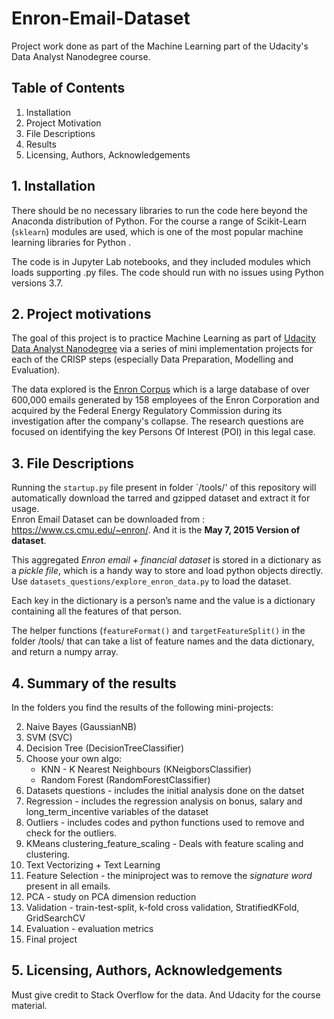 # Enron-Email-Dataset

Project work done as part of the Machine Learning part of the Udacity's  Data Analyst Nanodegree course.


## Table of Contents

1. Installation
2. Project Motivation
3. File Descriptions
4. Results
5. Licensing, Authors, Acknowledgements



## 1. Installation

There should be no necessary libraries to run the code here beyond the Anaconda distribution of Python. 
For the course a range of Scikit-Learn (`sklearn`) modules are used, which is one of the most popular machine learning libraries for Python .

The code is in Jupyter Lab notebooks, and they included modules which loads supporting .py files. The code should run with no issues using Python versions 3.7.



## 2. Project motivations

The goal of this project is to practice Machine Learning as part of [Udacity Data Analyst Nanodegree](https://classroom.udacity.com/nanodegrees/nd002/parts/439faa64-a2d3-45ca-8ecd-a21254ffd107) via a series of mini implementation projects for each of the CRISP steps (especially Data Preparation, Modelling and Evaluation).

The data explored is the [Enron Corpus](https://en.wikipedia.org/wiki/Enron_Corpus) which is a large database of over 600,000 emails generated by 158 employees of the Enron Corporation and acquired by the Federal Energy Regulatory Commission during its investigation after the company's collapse. The research questions are focused on identifying the key Persons Of Interest (POI) in this legal case.


## 3. File Descriptions


Running the `startup.py` file present in folder `/tools/' of this repository will automatically download the tarred and gzipped dataset and extract it for usage.  
Enron Email Dataset can be downloaded from : https://www.cs.cmu.edu/~enron/.  And it is the __May 7, 2015 Version of dataset__.

This aggregated _Enron email + financial dataset_ is stored in a dictionary as a _pickle file_, which is a handy way to store and load python objects directly. 
Use ```datasets_questions/explore_enron_data.py``` to load the dataset.

Each key in the dictionary is a person’s name and the value is a dictionary containing all the features of that person.   

The helper functions (```featureFormat()``` and ```targetFeatureSplit()``` in the folder /tools/ that can take a list of feature names and the data dictionary, and return a numpy array.



## 4. Summary of the results


In the folders you find the results of the following mini-projects:

2. Naive Bayes (GaussianNB)
3. SVM (SVC)
4. Decision Tree (DecisionTreeClassifier)
5. Choose your own algo:
   - KNN - K Nearest Neighbours (KNeigborsClassifier)
   - Random Forest (RandomForestClassifier)
6. Datasets questions - includes the initial analysis done on the datset
7. Regression - includes the regression analysis on bonus, salary and long_term_incentive variables of the dataset
8. Outliers - includes codes and python functions used to remove and check for the outliers.  
9. KMeans clustering_feature_scaling - Deals with feature scaling and clustering.  
11. Text Vectorizing + Text Learning 
12. Feature Selection - the miniproject was to remove the _signature word_ present in all emails.  
13. PCA - study on PCA dimension reduction
14. Validation - train-test-split, k-fold cross validation, StratifiedKFold, GridSearchCV
15. Evaluation - evaluation metrics
16. Final project





## 5. Licensing, Authors, Acknowledgements

Must give credit to Stack Overflow for the data. And Udacity for the course material.
